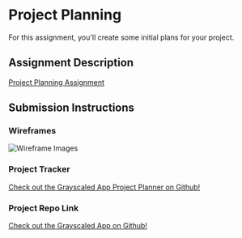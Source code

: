 # Project Planning
For this assignment, you'll create some initial plans for your project.

## Assignment Description
[Project Planning Assignment](https://education.launchcode.org/liftoff/assignments/planning/)

## Submission Instructions

### Wireframes

![Wireframe Images](http://drive.google.com/uc?export=view&id=1oa68e6xXebbBN60LLpHRZvfmsPbUKhTk)

### Project Tracker

[Check out the Grayscaled App Project Planner on Github!](https://github.com/neal-fox/grayscaled-app/projects/1)

### Project Repo Link

[Check out the Grayscaled App on Github!](https://github.com/neal-fox/grayscaled-app)
